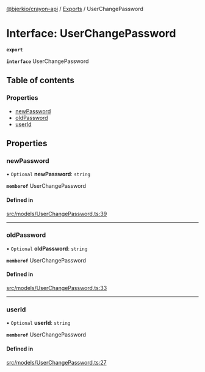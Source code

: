 [@bjerkio/crayon-api](../README.md) / [Exports](../modules.md) / UserChangePassword

# Interface: UserChangePassword

**`export`**

**`interface`** UserChangePassword

## Table of contents

### Properties

- [newPassword](UserChangePassword.md#newpassword)
- [oldPassword](UserChangePassword.md#oldpassword)
- [userId](UserChangePassword.md#userid)

## Properties

### newPassword

• `Optional` **newPassword**: `string`

**`memberof`** UserChangePassword

#### Defined in

[src/models/UserChangePassword.ts:39](https://github.com/bjerkio/crayon-api-js/blob/22cd66d/src/models/UserChangePassword.ts#L39)

___

### oldPassword

• `Optional` **oldPassword**: `string`

**`memberof`** UserChangePassword

#### Defined in

[src/models/UserChangePassword.ts:33](https://github.com/bjerkio/crayon-api-js/blob/22cd66d/src/models/UserChangePassword.ts#L33)

___

### userId

• `Optional` **userId**: `string`

**`memberof`** UserChangePassword

#### Defined in

[src/models/UserChangePassword.ts:27](https://github.com/bjerkio/crayon-api-js/blob/22cd66d/src/models/UserChangePassword.ts#L27)
